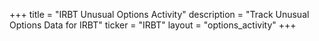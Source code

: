 +++
title = "IRBT Unusual Options Activity"
description = "Track Unusual Options Data for IRBT"
ticker = "IRBT"
layout = "options_activity"
+++

